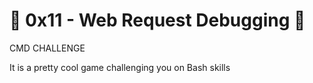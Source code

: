 # :shell: 0x11 - Web Request Debugging :shell:
CMD CHALLENGE


It is a pretty cool game challenging you on Bash skills
